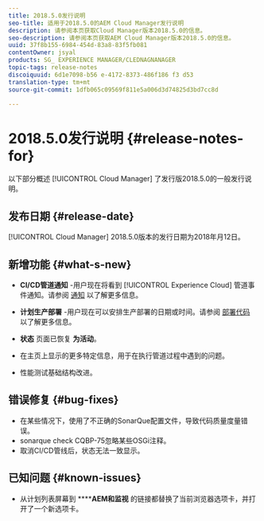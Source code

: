 ```yaml
---
title: 2018.5.0发行说明
seo-title: 适用于2018.5.0的AEM Cloud Manager发行说明
description: 请参阅本页获取Cloud Manager版本2018.5.0的信息。
seo-description: 请参阅本页获取AEM Cloud Manager版本2018.5.0的信息。
uuid: 37f8b155-6984-454d-83a8-83f5fb081
contentOwner: jsyal
products: SG_ EXPERIENCE MANAGER/CLEDNAGNANAGER
topic-tags: release-notes
discoiquuid: 6d1e7098-b56 e-4172-8373-486f186 f3 d53
translation-type: tm+mt
source-git-commit: 1dfb065c09569f811e5a006d3d74825d3bd7cc8d

---
```



# 2018.5.0发行说明 {#release-notes-for}

以下部分概述 [!UICONTROL Cloud Manager] 了发行版2018.5.0的一般发行说明。

## 发布日期 {#release-date}

[!UICONTROL Cloud Manager] 2018.5.0版本的发行日期为2018年月12日。

## 新增功能 {#what-s-new}

* **CI/CD管道通知** -用户现在将看到 [!UICONTROL Experience Cloud] 管道事件通知。请参阅 [通知](notifications.md) 以了解更多信息。

* **计划生产部署** -用户现在可以安排生产部署的日期或时间。请参阅 [部署代码](deploying-code.md) 以了解更多信息。

* **状态** 页面已恢复 **为活动**。

* 在主页上显示的更多特定信息，用于在执行管道过程中遇到的问题。
* 性能测试基础结构改进。

## 错误修复 {#bug-fixes}

* 在某些情况下，使用了不正确的SonarQue配置文件，导致代码质量度量错误。
* sonarque check CQBP-75忽略某些OSGi注释。
* 取消CI/CD管线后，状态无法一致显示。

## 已知问题 {#known-issues}

* 从计划列表屏幕到 ******AEM和监视** 的链接都替换了当前浏览器选项卡，并打开了一个新选项卡。

